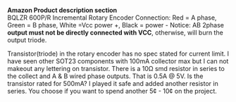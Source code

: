 **Amazon Product description section**  
BQLZR 600P/R Incremental Rotary Encoder
Connection:
Red = A phase, Green = B phase, White =Vcc power +, Black = power -
Notice: AB 2phase **output must not be directly connected with VCC**, otherwise, will burn the output triode.

Transistor(triode) in the rotary encoder has no spec stated for current limit. 
I have seen other SOT23 components with 100mA collector max but I can not makeout any lettering on transistor.
There is a 10Ω smd resistor in series to the collect and A & B wired phase outputs. 
That is 0.5A @ 5V. Is the transistor rated for 500mA? I played it safe and added another resistor in series.
You choose if you want to spend another 5¢ - 10¢ on the project.
